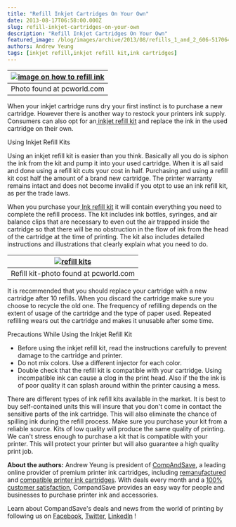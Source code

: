 ```yaml
---
title: "Refill Inkjet Cartridges On Your Own"
date: 2013-08-17T06:58:00.000Z
slug: refill-inkjet-cartridges-on-your-own
description: "Refill Inkjet Cartridges On Your Own"
featured_image: /blog/images/archive/2013/08/refills_1_and_2_606-5170643.jpg
authors: Andrew Yeung
tags: [inkjet refill,inkjet refill kit,ink cartridges]
---
```


| [![image on how to refill ink](/blog/images/refills-1-and-2-606-5170643.jpg)](/blog/images/refills-1-and-2-606-5170643.jpg) |
| -------------------------------------------------------------------------------------------- |
| Photo found at pcworld.com                                                                   |

When your inkjet cartridge runs dry your first instinct is to purchase a new cartridge. However there is another way to restock your printers ink supply. Consumers can also opt for an[ inkjet refill kit](https://www.compandsave.com/ink-refill-bulk-ink) and replace the ink in the used cartridge on their own.


Using Inkjet Refill Kits


Using an inkjet refill kit is easier than you think. Basically all you do is siphon the ink from the kit and pump it into your used cartridge. When it is all said and done using a refill kit cuts your cost in half. Purchasing and using a refill kit cost half the amount of a brand new cartridge. The printer warranty remains intact and does not become invalid if you otpt to use an ink refill kit, as per the trade laws.


When you purchase your[ Ink refill kit](https://www.compandsave.com/ink-refill-bulk-ink) it will contain everything you need to complete the refill process. The kit includes ink bottles, syringes, and air balance clips that are necessary to even out the air trapped inside the cartridge so that there will be no obstruction in the flow of ink from the head of the cartridge at the time of printing. The kit also includes detailed instructions and illustrations that clearly explain what you need to do.

| [![refill kits](/blog/images/213997-black-kit-unboxed-606-original-1.jpg)](/blog/images/213997-black-kit-unboxed-606-original-1.jpg) |
| -------------------------------------------------------------------------------------------------------------------- |
| Refill kit-photo found at pcworld.com                                                                                |

It is recommended that you should replace your cartridge with a new cartridge after 10 refills. When you discard the cartridge make sure you choose to recycle the old one. The frequency of refilling depends on the extent of usage of the cartridge and the type of paper used. Repeated refilling wears out the cartridge and makes it unusable after some time.

Precautions While Using the Inkjet Refill Kit


* Before using the inkjet refill kit, read the instructions carefully to prevent damage to the cartridge and printer.
* Do not mix colors. Use a different injector for each color.
* Double check that the refill kit is compatible with your cartridge. Using incompatible ink can cause a clog in the print head. Also if the the ink is of poor quality it can splash around within the printer causing a mess.


There are different types of ink refill kits available in the market. It is best to buy self-contained units this will insure that you don't come in contact the sensitive parts of the ink cartridge. This will also eliminate the chance of spilling ink during the refill process. Make sure you purchase your kit from a reliable source. Kits of low quality will produce the same quality of printing. We can't stress enough to purchase a kit that is compatible with your printer. This will protect your printer but will also guarantee a high quality print job.

**About the authors:** Andrew Yeung is president of [CompAndSave](https://www.compandsave.com/), a leading online provider of premium printer ink cartridges, including [remanufactured](https://www.compandsave.com/help) and [compatible printer ink cartridges](https://www.compandsave.com/help). With deals every month and a [100% customer satisfaction](https://www.compandsave.com/help), CompandSave provides an easy way for people and businesses to purchase printer ink and accessories.

Learn about CompandSave's deals and news from the world of printing by following us on [Facebook](https://www.facebook.com/compandsave.ink), [Twitter](https://twitter.com/compandsave), [LinkedIn](https://www.linkedin.com) !